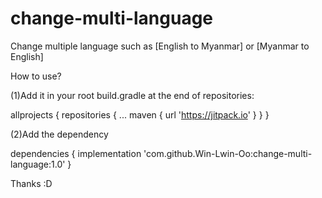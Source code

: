 # change-multi-language
Change multiple language such as [English to Myanmar] or [Myanmar to English]

How to use?

(1)Add it in your root build.gradle at the end of repositories:

  allprojects {
		repositories {
			...
			maven { url 'https://jitpack.io' }
		}
	}
  
(2)Add the dependency

  dependencies {
	        implementation 'com.github.Win-Lwin-Oo:change-multi-language:1.0'
	}
  
  Thanks :D

